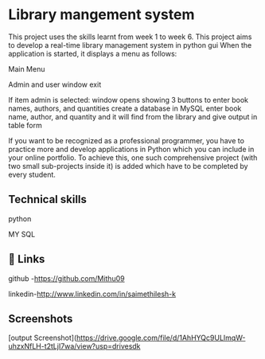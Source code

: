 
# Library mangement system
This project uses the skills learnt from week 1 to week 6. This project aims to develop a real-time library management system in python gui When the application is started, it displays a menu as follows:

Main Menu

Admin and user window exit

If item admin is selected:
window opens showing 3 buttons to enter book names, authors, and quantities
create a database in MySQL
enter book name, author, and quantity and it will find from the library and give output in table form

If you want to be recognized as a professional programmer, you have to practice more and develop applications in Python which you can include in your online portfolio. To achieve this, one such comprehensive project (with two small sub-projects inside it) is added which have to be completed by every student.



 



 


## Technical skills
python

MY SQL
## 🔗 Links 


github -https://github.com/Mithu09


linkedin-http://www.linkedin.com/in/saimethilesh-k
## Screenshots

[output Screenshot](https://drive.google.com/file/d/1AhHYQc9ULImqW-uhzxNfLH-t2tLjI7wa/view?usp=drivesdk

